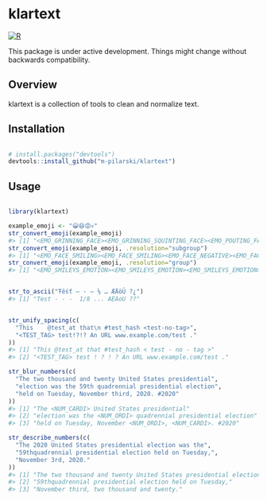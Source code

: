 
<!-- README.md is generated from README.Rmd. Please edit that file -->

# klartext

[![R](https://github.com/m-pilarski/klartext/actions/workflows/r.yml/badge.svg)](https://github.com/m-pilarski/klartext/actions/workflows/r.yml)

This package is under active development. Things might change without
backwards compatibility.

## Overview

klartext is a collection of tools to clean and normalize text.

## Installation

``` r

# install.packages("devtools")
devtools::install_github("m-pilarski/klartext")
```

## Usage

``` r

library(klartext)

example_emoji <- "😀😆😡💀"
str_convert_emoji(example_emoji)
#> [1] "<EMO_GRINNING_FACE><EMO_GRINNING_SQUINTING_FACE><EMO_POUTING_FACE><EMO_SKULL>"
str_convert_emoji(example_emoji, .resolution="subgroup")
#> [1] "<EMO_FACE_SMILING><EMO_FACE_SMILING><EMO_FACE_NEGATIVE><EMO_FACE_NEGATIVE>"
str_convert_emoji(example_emoji, .resolution="group")
#> [1] "<EMO_SMILEYS_EMOTION><EMO_SMILEYS_EMOTION><EMO_SMILEYS_EMOTION><EMO_SMILEYS_EMOTION>"


str_to_ascii("Ŧêśť – - — ⅛ … ÆÄöÜ ?¿")
#> [1] "Test - - -  1/8 ... AEAoU ??"


str_unify_spacing(c(
  "This    @test_at that\n #test_hash <test-no-tag>", 
  "<TEST_TAG> test!?!? An URL www.example.com/test ."
))
#> [1] "This @test_at that #test_hash < test - no - tag >"    
#> [2] "<TEST_TAG> test ! ? ! ? An URL www.example.com/test ."

str_blur_numbers(c(
  "The two thousand and twenty United States presidential",
  "election was the 59th quadrennial presidential election",
  "held on Tuesday, November third, 2020. #2020"
))
#> [1] "The <NUM_CARDI> United States presidential"                   
#> [2] "election was the <NUM_ORDI> quadrennial presidential election"
#> [3] "held on Tuesday, November <NUM_ORDI>, <NUM_CARDI>. #2020"

str_describe_numbers(c(
  "The 2020 United States presidential election was the", 
  "59thquadrennial presidential election held on Tuesday,",
  "November 3rd, 2020."
))
#> [1] "The two thousand and twenty United States presidential election was the"
#> [2] "59thquadrennial presidential election held on Tuesday,"                 
#> [3] "November third, two thousand and twenty."
```
